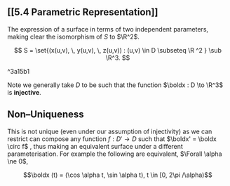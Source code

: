 ## [[5.4 Parametric Representation]]

The expression of a surface in terms of two independent parameters, making clear the isomorphism of $S$ to $\R^2$.

$$
S = \set{(x(u,v), \, y(u,v), \, z(u,v)) : (u,v) \in D \subseteq \R ^2
} \sub \R^3.
$$

^3a15b1

Note we generally take $D$ to be such that the function $\boldx : D \to \R^3$ is **injective**.

## Non–Uniqueness

This is not unique (even under our assumption of injectivity) as we can restrict can compose any function $f: D' \to D$ such that $\boldx' = \boldx \circ f$ , thus making an equivalent surface under a different parameterisation. For example the following are equivalent, $\Forall \alpha \ne 0$,

$$\boldx (t) = (\cos \alpha t, \sin \alpha t), t \in [0, 2\pi /\alpha)$$
